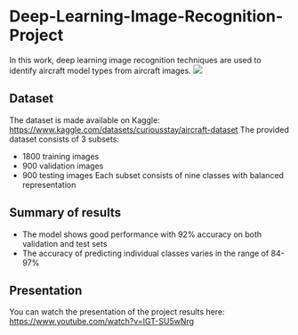 # Deep-Learning-Image-Recognition-Project

In this work, deep learning image recognition techniques are used to identify aircraft model types from aircraft images. 
![](prediction_example.jpeg)

## Dataset
The dataset is made available on Kaggle: https://www.kaggle.com/datasets/curiousstay/aircraft-dataset
The provided dataset consists of 3 subsets: 
- 1800 training images
- 900 validation images
- 900 testing images
Each subset consists of nine classes with balanced representation

## Summary of results
- The model shows good performance with 92% accuracy on both validation and test sets
- The accuracy of predicting individual classes varies in the range of 84-97%

## Presentation
You can watch the presentation of the project results here:
https://www.youtube.com/watch?v=IGT-SU5wNrg